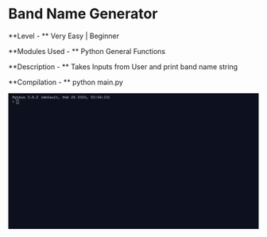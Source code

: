 # Band Name Generator

**Level - ** Very Easy | Beginner

**Modules Used - ** Python General Functions

**Description - ** Takes Inputs from User and print band name string

**Compilation - ** python main.py

![Preview GIF](./preview.gif)



